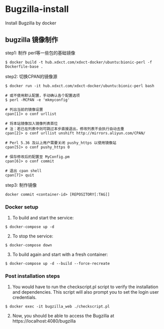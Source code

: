 # Bugzilla-install
Install Bugzilla by docker

## bugzilla 镜像制作
step1: 制作 perl等一些包的基础镜像
```shell
$ docker build -t hub.xdxct.com/xdxct-docker/ubuntu:bionic-perl -f Dockerfile-base .
```

step2: 切换CPAN的镜像源
```shell
$ docker run -it hub.xdxct.com/xdxct-docker/ubuntu:bionic-perl bash

# 或不使用默认配置，手动确认各个配置选项
$ perl -MCPAN -e 'mkmyconfig'

# 列出当前的镜像设置
cpan[1]> o conf urllist

# 将本站镜像加入镜像列表首位
# 注：若已在列表中则可跳过本步直接退出，修改列表不会执行自动去重
cpan[2]> o conf urllist unshift http://mirrors.aliyun.com/CPAN/

# Perl 5.36 及以上用户需要关闭 pushy_https 以使用镜像站
cpan[5]> o conf pushy_https 0

# 保存修改后的配置至 MyConfig.pm
cpan[6]> o conf commit

# 退出 cpan shell
cpan[7]> quit
```

step3: 制作镜像
```shell
docker commit <container-id> [REPOSITORY[:TAG]]
```

### Docker setup
1. To build and start the service:
```shell
$ docker-compose up -d 
```

2. To stop the service:
```shell
$ docker-compose down 
```

3. To build again and start with a fresh container:
```shell
$ docker-compose up -d --build --force-recreate 
```

### Post installation steps
1. You would have to run the checkscript.pl script to verify the installation and dependencies. This script will also prompt you to set the login user credentials.
```shell
$ docker exec -it bugzilla_web ./checkscript.pl
```

2. Now, you should be able to access the Bugzilla at https://localhost:4080/bugzilla